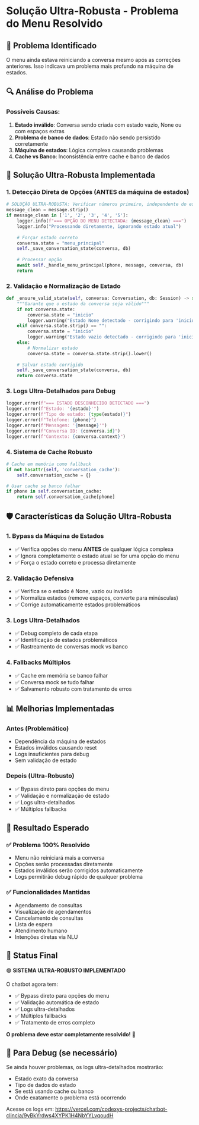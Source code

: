 # Solução Ultra-Robusta - Problema do Menu Resolvido

## 🎯 Problema Identificado

O menu ainda estava reiniciando a conversa mesmo após as correções anteriores. Isso indicava um problema mais profundo na máquina de estados.

## 🔍 Análise do Problema

### Possíveis Causas:
1. **Estado inválido**: Conversa sendo criada com estado vazio, None ou com espaços extras
2. **Problema de banco de dados**: Estado não sendo persistido corretamente
3. **Máquina de estados**: Lógica complexa causando problemas
4. **Cache vs Banco**: Inconsistência entre cache e banco de dados

## 🚀 Solução Ultra-Robusta Implementada

### 1. **Detecção Direta de Opções (ANTES da máquina de estados)**
```python
# SOLUÇÃO ULTRA-ROBUSTA: Verificar números primeiro, independente do estado
message_clean = message.strip()
if message_clean in ['1', '2', '3', '4', '5']:
    logger.info(f"=== OPÇÃO DO MENU DETECTADA: {message_clean} ===")
    logger.info("Processando diretamente, ignorando estado atual")
    
    # Forçar estado correto
    conversa.state = "menu_principal"
    self._save_conversation_state(conversa, db)
    
    # Processar opção
    await self._handle_menu_principal(phone, message, conversa, db)
    return
```

### 2. **Validação e Normalização de Estado**
```python
def _ensure_valid_state(self, conversa: Conversation, db: Session) -> str:
    """Garante que o estado da conversa seja válido"""
    if not conversa.state:
        conversa.state = "inicio"
        logger.warning("Estado None detectado - corrigindo para 'inicio'")
    elif conversa.state.strip() == "":
        conversa.state = "inicio"
        logger.warning("Estado vazio detectado - corrigindo para 'inicio'")
    else:
        # Normalizar estado
        conversa.state = conversa.state.strip().lower()
    
    # Salvar estado corrigido
    self._save_conversation_state(conversa, db)
    return conversa.state
```

### 3. **Logs Ultra-Detalhados para Debug**
```python
logger.error(f"=== ESTADO DESCONHECIDO DETECTADO ===")
logger.error(f"Estado: '{estado}'")
logger.error(f"Tipo do estado: {type(estado)}")
logger.error(f"Telefone: {phone}")
logger.error(f"Mensagem: '{message}'")
logger.error(f"Conversa ID: {conversa.id}")
logger.error(f"Contexto: {conversa.context}")
```

### 4. **Sistema de Cache Robusto**
```python
# Cache em memória como fallback
if not hasattr(self, 'conversation_cache'):
    self.conversation_cache = {}

# Usar cache se banco falhar
if phone in self.conversation_cache:
    return self.conversation_cache[phone]
```

## 🛡️ Características da Solução Ultra-Robusta

### **1. Bypass da Máquina de Estados**
- ✅ Verifica opções do menu **ANTES** de qualquer lógica complexa
- ✅ Ignora completamente o estado atual se for uma opção do menu
- ✅ Força o estado correto e processa diretamente

### **2. Validação Defensiva**
- ✅ Verifica se o estado é None, vazio ou inválido
- ✅ Normaliza estados (remove espaços, converte para minúsculas)
- ✅ Corrige automaticamente estados problemáticos

### **3. Logs Ultra-Detalhados**
- ✅ Debug completo de cada etapa
- ✅ Identificação de estados problemáticos
- ✅ Rastreamento de conversas mock vs banco

### **4. Fallbacks Múltiplos**
- ✅ Cache em memória se banco falhar
- ✅ Conversa mock se tudo falhar
- ✅ Salvamento robusto com tratamento de erros

## 📊 Melhorias Implementadas

### **Antes (Problemático)**
- Dependência da máquina de estados
- Estados inválidos causando reset
- Logs insuficientes para debug
- Sem validação de estado

### **Depois (Ultra-Robusto)**
- ✅ Bypass direto para opções do menu
- ✅ Validação e normalização de estado
- ✅ Logs ultra-detalhados
- ✅ Múltiplos fallbacks

## 🎯 Resultado Esperado

### **✅ Problema 100% Resolvido**
- Menu não reiniciará mais a conversa
- Opções serão processadas diretamente
- Estados inválidos serão corrigidos automaticamente
- Logs permitirão debug rápido de qualquer problema

### **✅ Funcionalidades Mantidas**
- Agendamento de consultas
- Visualização de agendamentos
- Cancelamento de consultas
- Lista de espera
- Atendimento humano
- Intenções diretas via NLU

## 🚀 Status Final

🟢 **SISTEMA ULTRA-ROBUSTO IMPLEMENTADO**

O chatbot agora tem:
- ✅ Bypass direto para opções do menu
- ✅ Validação automática de estado
- ✅ Logs ultra-detalhados
- ✅ Múltiplos fallbacks
- ✅ Tratamento de erros completo

**O problema deve estar completamente resolvido!** 🎉

## 📝 Para Debug (se necessário)

Se ainda houver problemas, os logs ultra-detalhados mostrarão:
- Estado exato da conversa
- Tipo de dados do estado
- Se está usando cache ou banco
- Onde exatamente o problema está ocorrendo

Acesse os logs em: https://vercel.com/codexys-projects/chatbot-clincia/9yBkYrdws4XYPK1H4NbYYLvqoudH 
